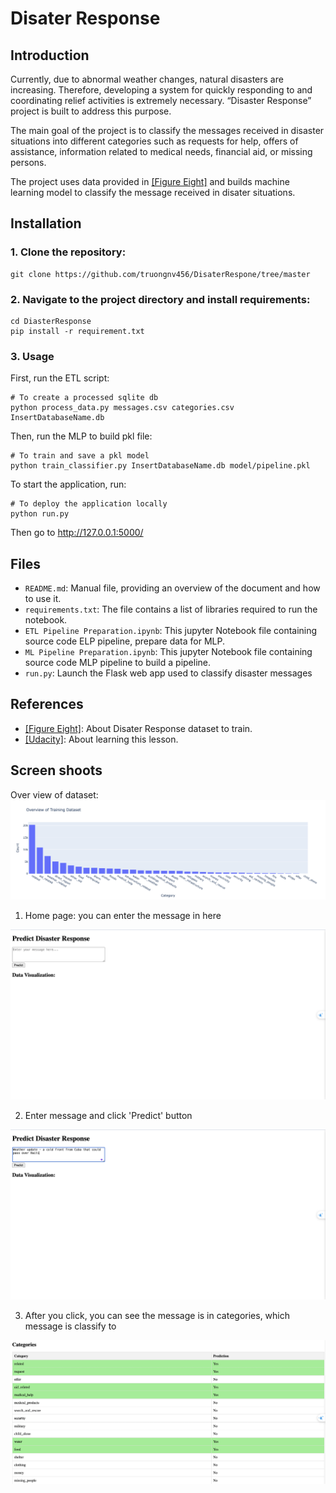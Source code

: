 # Disater Response 

## Introduction
Currently, due to abnormal weather changes, natural disasters are increasing. Therefore, developing a system for quickly responding to and coordinating relief activities is extremely necessary. “Disaster Response” project is built to address this purpose.

The main goal of the project is to classify the messages received in disaster situations into different categories such as requests for help, offers of assistance, information related to medical needs, financial aid, or missing persons.

The project uses data provided in [[Figure Eight]](https://www.appen.com/) and builds machine learning  model to classify the message received in disater situations.

## Installation
### 1. Clone the repository: 
    git clone https://github.com/truongnv456/DisaterRespone/tree/master
### 2. Navigate to the project directory and install requirements: 
    cd DiasterResponse
    pip install -r requirement.txt
### 3. Usage
First, run the ETL script:

    # To create a processed sqlite db
    python process_data.py messages.csv categories.csv InsertDatabaseName.db

Then, run the MLP to build pkl file:

    # To train and save a pkl model
    python train_classifier.py InsertDatabaseName.db model/pipeline.pkl

To start the application, run:

    # To deploy the application locally
    python run.py

Then go to http://127.0.0.1:5000/

## Files

- `README.md`: Manual file, providing an overview of the document and how to use it.
- `requirements.txt`: The file contains a list of libraries required to run the notebook.
- `ETL Pipeline Preparation.ipynb`: This jupyter Notebook file containing source code ELP pipeline, prepare data for MLP.
- `ML Pipeline Preparation.ipynb`: This jupyter Notebook file containing source code MLP pipeline to build a pipeline.
- `run.py`: Launch the Flask web app used to classify disaster messages

## References

- [[Figure Eight]](https://www.appen.com/): About Disater Response dataset to train.
- [[Udacity]](https://www.udacity.com): About learning this lesson.

## Screen shoots

Over view of dataset:
![Dataset](screenshoot/newplot.png)

1. Home page: you can enter the message in here

![HomePage](screenshoot/home.png)

2. Enter message and click 'Predict' button

![Predict](screenshoot/message.png)

3. After you click, you can see the message is in categories, which message is classify to

![After](screenshoot/result.png)


